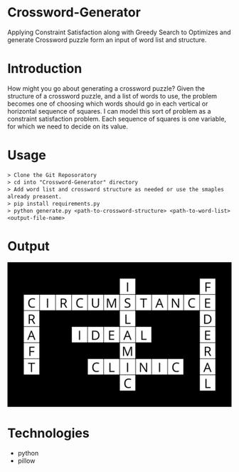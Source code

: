 # Crossword-Generator
Applying Constraint Satisfaction along with Greedy Search to Optimizes and generate Crossword puzzle form an input of word list and structure.

# Introduction
How might you go about generating a crossword puzzle? Given the structure of a crossword puzzle, and a list of words to use, the problem becomes one of choosing which words should go in each vertical or horizontal sequence of squares. I can model this sort of problem as a constraint satisfaction problem. Each sequence of squares is one variable, for which we need to decide on its value.

# Usage 
```
> Clone the Git Reposoratory
> cd into "Crossword-Generator" directory
> Add word list and crossword structure as needed or use the smaples already preasent.
> pip install requirements.py
> python generate.py <path-to-crossword-structure> <path-to-word-list> <output-file-name>
```

# Output 
![crossword](https://github.com/AbdulMutakabbir/Crossword-Generator/blob/main/output.png)

# Technologies
* python
* pillow
